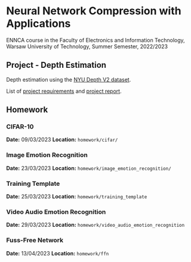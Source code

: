 # Neural Network Compression with Applications
ENNCA course in the Faculty of Electronics and Information Technology, Warsaw University of Technology, Summer Semester, 2022/2023

## Project - Depth Estimation
Depth estimation using the [NYU Depth V2 dataset](https://www.kaggle.com/datasets/soumikrakshit/nyu-depth-v2).

List of [project requirements](project_requirements.md) and [project report](depth_estimation/readme.md).

## Homework

### CIFAR-10 
**Date:** 09/03/2023
**Location:** `homework/cifar/`

### Image Emotion Recognition
**Date:** 23/03/2023
**Location:** `homework/image_emotion_recognition/`

### Training Template
**Date:** 25/03/2023
**Location:** `homework/training_template`

### Video Audio Emotion Recognition
**Date:** 29/03/2023
**Location:** `homework/video_audio_emotion_recognition`

### Fuss-Free Network
**Date:** 13/04/2023
**Location:** `homework/ffn`
